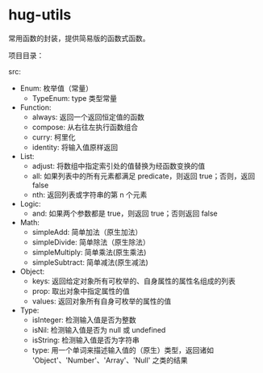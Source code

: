 # hug-utils
常用函数的封装，提供简易版的函数式函数。

项目目录：

src:
  * Enum: 枚举值（常量）
    * TypeEnum: type 类型常量
  * Function:
    * always: 返回一个返回恒定值的函数
    * compose: 从右往左执行函数组合
    * curry: 柯里化
    * identity: 将输入值原样返回
  * List:
    * adjust: 将数组中指定索引处的值替换为经函数变换的值
    * all: 如果列表中的所有元素都满足 predicate，则返回 true；否则，返回 false
    * nth: 返回列表或字符串的第 n 个元素
  * Logic:
    * and: 如果两个参数都是 true，则返回 true；否则返回 false
  * Math:
    * simpleAdd: 简单加法（原生加法）
    * simpleDivide: 简单除法（原生除法）
    * simpleMultiply: 简单乘法(原生乘法)
    * simpleSubtract: 简单减法(原生减法)
  * Object:
    * keys: 返回给定对象所有可枚举的、自身属性的属性名组成的列表
    * prop: 取出对象中指定属性的值
    * values: 返回对象所有自身可枚举的属性的值
  * Type:
    * isInteger: 检测输入值是否为整数
    * isNil: 检测输入值是否为 null 或 undefined
    * isString: 检测输入值是否为字符串
    * type: 用一个单词来描述输入值的（原生）类型，返回诸如 'Object'、'Number'、'Array'、'Null' 之类的结果
